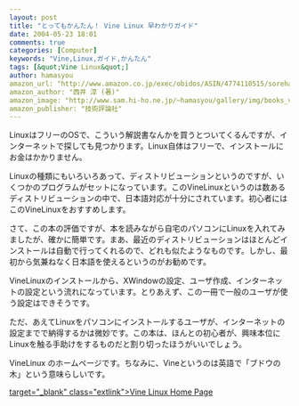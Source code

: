 ```yaml
---
layout: post
title: "とってもかんたん！ Vine Linux 早わかりガイド"
date: 2004-05-23 18:01
comments: true
categories: [Computer]
keywords: "Vine,Linux,ガイド,かんたん"
tags: [&quot;Vine Linux&quot;]
author: hamasyou
amazon_url: "http://www.amazon.co.jp/exec/obidos/ASIN/4774110515/sorehabooks-22"
amazon_author: "西井 淳 (著)"
amazon_image: "http://www.sam.hi-ho.ne.jp/~hamasyou/gallery/img/books_value/vine_linux.jpg"
amazon_publisher: "技術評論社"
---
```


LinuxはフリーのOSで、こういう解説書なんかを買うとついてくるんですが、インターネットで探しても見つかります。Linux自体はフリーで、インストールにお金はかかりません。


<!-- more -->

Linuxの種類にもいろいろあって、ディストリビューションというのですが、いくつかのプログラムがセットになっています。このVineLinuxというのは数あるディストリビューションの中で、日本語対応が十分にされています。初心者にはこのVineLinuxをおすすめします。

さて、この本の評価ですが、本を読みながら自宅のパソコンにLinuxを入れてみましたが、確かに簡単です。まあ、最近のディストリビューションはほとんどインストールは自動で行ってくれるので、どれも似たようなものです。しかし、最初から気兼ねなく日本語を使えるというのがお勧めです。

VineLinuxのインストールから、XWindowの設定、ユーザ作成、インターネットの設定という流れになっています。とりあえず、この一冊で一般のユーザが使う設定はできそうです。

ただ、あえてLinuxをパソコンにインストールするユーザが、インターネットの設定までで納得するかは微妙です。この本は、ほんとの初心者が、興味本位にLinuxを触る手助けをするものだと割り切ったほうがいいでしょう。


VineLinux のホームページです。ちなみに、Vineというのは英語で「ブドウの木」という意味らしいです。

[ target="_blank" class="extlink">Vine Linux Home Page](http://vinelinux.org/)




